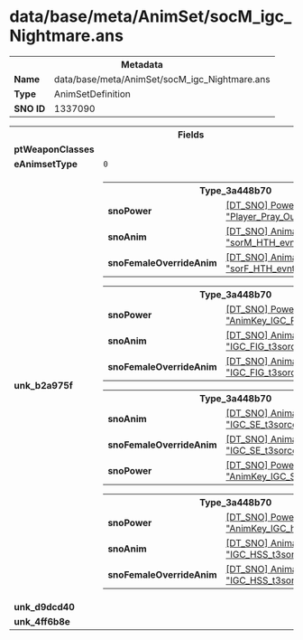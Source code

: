 <h1>data/base/meta/AnimSet/socM_igc_Nightmare.ans</h1><table><tr><th colspan="100%">Metadata</th></tr><tr><td><b>Name</b></td><td>data/base/meta/AnimSet/socM_igc_Nightmare.ans</td></tr><tr><td><b>Type</b></td><td>AnimSetDefinition</td></tr><tr><td><b>SNO ID</b></td><td>1337090</td></tr></table>

<table><tr><th colspan="100%">Fields</th></tr><tr><td><b>ptWeaponClasses</b></td><td></td></tr><tr><td><b>eAnimsetType</b></td><td><code>0</code></td></tr><tr><td><b>unk_b2a975f</b></td><td><table><tr><th colspan="100%">Type_3a448b70</th></tr><tr><td><b>snoPower</b></td><td><a href="..\Power\Player_Pray_Outro.pow">[DT_SNO] Power: "Player_Pray_Outro"</a></td></tr><tr><td><b>snoAnim</b></td><td><a href="..\Anim\sorM_HTH_evnt_Pray_Outro.ani">[DT_SNO] Animation: "sorM_HTH_evnt_Pray_Outro"</a></td></tr><tr><td><b>snoFemaleOverrideAnim</b></td><td><a href="..\Anim\sorF_HTH_evnt_Pray_Outro.ani">[DT_SNO] Animation: "sorF_HTH_evnt_Pray_Outro"</a></td></tr></table>


<table><tr><th colspan="100%">Type_3a448b70</th></tr><tr><td><b>snoPower</b></td><td><a href="..\Power\AnimKey_IGC_PFV_Intro_Kneel.pow">[DT_SNO] Power: "AnimKey_IGC_PFV_Intro_Kneel"</a></td></tr><tr><td><b>snoAnim</b></td><td><a href="..\Anim\IGC_FIG_t3sorcererm_0900.ani">[DT_SNO] Animation: "IGC_FIG_t3sorcererm_0900"</a></td></tr><tr><td><b>snoFemaleOverrideAnim</b></td><td><a href="..\Anim\IGC_FIG_t3sorcererf_0900.ani">[DT_SNO] Animation: "IGC_FIG_t3sorcererf_0900"</a></td></tr></table>


<table><tr><th colspan="100%">Type_3a448b70</th></tr><tr><td><b>snoAnim</b></td><td><a href="..\Anim\IGC_SE_t3sorcererm_defy.ani">[DT_SNO] Animation: "IGC_SE_t3sorcererm_defy"</a></td></tr><tr><td><b>snoFemaleOverrideAnim</b></td><td><a href="..\Anim\IGC_SE_t3sorcererf_defy.ani">[DT_SNO] Animation: "IGC_SE_t3sorcererf_defy"</a></td></tr><tr><td><b>snoPower</b></td><td><a href="..\Power\AnimKey_IGC_SE_defy.pow">[DT_SNO] Power: "AnimKey_IGC_SE_defy"</a></td></tr></table>


<table><tr><th colspan="100%">Type_3a448b70</th></tr><tr><td><b>snoPower</b></td><td><a href="..\Power\AnimKey_IGC_hss1090.pow">[DT_SNO] Power: "AnimKey_IGC_hss1090"</a></td></tr><tr><td><b>snoAnim</b></td><td><a href="..\Anim\IGC_HSS_t3sorcererm_1090.ani">[DT_SNO] Animation: "IGC_HSS_t3sorcererm_1090"</a></td></tr><tr><td><b>snoFemaleOverrideAnim</b></td><td><a href="..\Anim\IGC_HSS_t3sorcererf_1090.ani">[DT_SNO] Animation: "IGC_HSS_t3sorcererf_1090"</a></td></tr></table>


</td></tr><tr><td><b>unk_d9dcd40</b></td><td></td></tr><tr><td><b>unk_4ff6b8e</b></td><td></td></tr></table>

